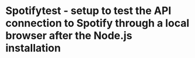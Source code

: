 # Spotifytest - setup to test the API connection to Spotify through a local browser after the Node.js installation

